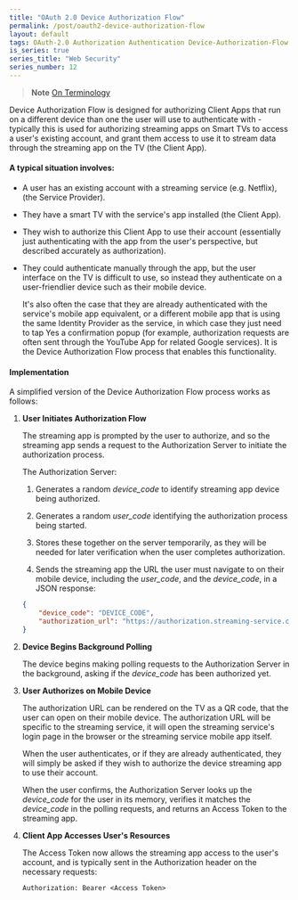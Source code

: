```yaml
---
title: "OAuth 2.0 Device Authorization Flow"
permalink: /post/oauth2-device-authorization-flow
layout: default
tags: OAuth-2.0 Authorization Authentication Device-Authorization-Flow Smart-TVs Streaming Netflix Access-Token Third-Party-Access 
is_series: true
series_title: "Web Security"
series_number: 12
---
```


> **Note**
> [On Terminology](/_posts/2023-03-15-oauth2-overview#notes-on-terminology)


Device Authorization Flow is designed for authorizing Client Apps that run on a different device than one the user will use to authenticate with - typically this is used for authorizing streaming apps on Smart TVs to access a user's existing account, and grant them access to use it to stream data through the streaming app on the TV (the Client App).

#### A typical situation involves:

- A user has an existing account with a streaming service (e.g. Netflix), (the Service Provider).

- They have a smart TV with the service's app installed (the Client App).

- They wish to authorize this Client App to use their account (essentially just authenticating with the app from the user's perspective, but described accurately as authorization).

- They could authenticate manually through the app, but the user interface on the TV is difficult to use, so instead they authenticate on a user-friendlier device such as their mobile device. 
  
  It's also often the case that they are already authenticated with the service's mobile app equivalent, or a different mobile app that is using the same Identity Provider as the service, in which case they just need to tap Yes a confirmation popup (for example, authorization requests are often sent through the YouTube App for related Google services). It is the Device Authorization Flow process that enables this functionality.


#### Implementation

A simplified version of the Device Authorization Flow process works as follows:

1) **User Initiates Authorization Flow**

    The streaming app is prompted by the user to authorize, and so the streaming app sends a request to the Authorization Server to initiate the authorization process.

    The Authorization Server:

    1) Generates a random *device_code* to identify streaming app device being authorized.

    2) Generates a random *user_code* identifying the authorization process being started.

    3) Stores these together on the server temporarily, as they will be needed for later verification when the user completes authorization.

    4) Sends the streaming app the URL the user must navigate to on their mobile device, including the *user_code*, and the *device_code*, in a JSON response:

    ```json
    {
        "device_code": "DEVICE_CODE",
        "authorization_url": "https://authorization.streaming-service.com/user-auth-page?USER_CODE",
    }
    ```

2) **Device Begins Background Polling**
    
    
    The device begins making polling requests to the Authorization Server in the background, asking if the *device_code* has been authorized yet. 
    

3) **User Authorizes on Mobile Device**

    The authorization URL can be rendered on the TV as a QR code, that the user can open on their mobile device. The authorization URL will be specific to the streaming service, it will open the streaming service's login page in the browser or the streaming service mobile app itself.

    When the user authenticates, or if they are already authenticated, they will simply be asked if they wish to authorize the device streaming app to use their account.

    When the user confirms, the Authorization Server looks up the *device_code* for the user in its memory, verifies it matches the *device_code* in the polling requests, and returns an Access Token to the streaming app. 

4) **Client App Accesses User's Resources**

    The Access Token now allows the streaming app access to the user's account, and is typically sent in the Authorization header on the necessary requests:

    ```
    Authorization: Bearer <Access Token>
    ```




